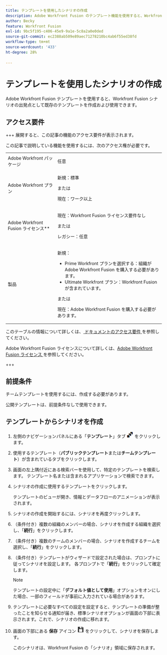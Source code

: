 ```yaml
---
title: テンプレートを使用したシナリオの作成
description: Adobe Workfront Fusion のテンプレート機能を使用すると、Workfront Fusion のシナリオの出発点として既存のテンプレートを作成および使用できます。
author: Becky
feature: Workfront Fusion
exl-id: 9bc5f195-c406-45e9-9a1e-5c8a2a0e0ded
source-git-commit: ec2388ab509e89aec71278210bc4ab6f55ed38fd
workflow-type: tm+mt
source-wordcount: '433'
ht-degree: 28%

---
```


# テンプレートを使用したシナリオの作成

Adobe Workfront Fusion テンプレートを使用すると、Workfront Fusion シナリオの出発点として既存のテンプレートを作成および使用できます。

## アクセス要件

+++ 展開すると、この記事の機能のアクセス要件が表示されます。

この記事で説明している機能を使用するには、次のアクセス権が必要です。

<table style="table-layout:auto">
 <col> 
 <col> 
 <tbody> 
  <tr> 
   <td role="rowheader">Adobe Workfront パッケージ 
   <td> <p>任意</p> </td> 
  </tr> 
  <tr data-mc-conditions=""> 
   <td role="rowheader">Adobe Workfront プラン</td> 
   <td> <p>新規：標準</p><p>または</p><p>現在：ワーク以上</p> </td> 
  </tr> 
  <tr> 
   <td role="rowheader">Adobe Workfront Fusion ライセンス**</td> 
   <td>
   <p>現在：Workfront Fusion ライセンス要件なし</p>
   <p>または</p>
   <p>レガシー：任意 </p>
   </td> 
  </tr> 
  <tr> 
   <td role="rowheader">製品</td> 
   <td>
   <p>新規：</p> <ul><li>Prime Workfront プランを選択する：組織がAdobe Workfront Fusion を購入する必要があります。</li><li>Ultimate Workfront プラン：Workfront Fusion が含まれています。</li></ul>
   <p>または</p>
   <p>現在：Adobe Workfront Fusion を購入する必要があります。</p>
   </td> 
  </tr>
 </tbody> 
</table>

このテーブルの情報について詳しくは、[ ドキュメントのアクセス要件 ](/help/workfront-fusion/references/licenses-and-roles/access-level-requirements-in-documentation.md) を参照してください。

Adobe Workfront Fusion ライセンスについて詳しくは、[Adobe Workfront Fusion ライセンス ](/help/workfront-fusion/set-up-and-manage-workfront-fusion/licensing-operations-overview/license-automation-vs-integration.md) を参照してください。

+++

## 前提条件

チームテンプレートを使用するには、作成する必要があります。

公開テンプレートは、前提条件なしで使用できます。

## テンプレートからシナリオを作成

1. 左側のナビゲーションパネルにある「**テンプレート**」タブ ![ テンプレートアイコン ](assets/templates-icon.png) をクリックします。
1. 使用するテンプレート（**パブリックテンプレート**&#x200B;または&#x200B;**チームテンプレート**）が含まれているタブをクリックします。
1. 画面の左上隅付近にある検索バーを使用して、特定のテンプレートを検索します。 テンプレート名または含まれるアプリケーションで検索できます。
1. シナリオの作成に使用するテンプレートをクリックします。

   テンプレートのビューが開き、情報とデータフローのアニメーションが表示されます。

1. シナリオの作成を開始するには、シナリオを再度クリックします。
1. （条件付き）複数の組織のメンバーの場合、シナリオを作成する組織を選択し、「**続行**」をクリックします。
1. （条件付き）複数のチームのメンバーの場合、シナリオを作成するチームを選択し、「**続行**」をクリックします。
1. （条件付き）テンプレートがウィザードで設定された場合は、プロンプトに従ってシナリオを設定します。 各プロンプトで「**続行**」をクリックして確定します。

   >[!NOTE]
   >
   >テンプレートの設定中に「**デフォルト値として使用**」オプションをオンにした場合、一部のフィールドが事前に入力されている場合があります。

1. テンプレートに必要なすべての設定を設定すると、テンプレートの準備が整ったことを知らせる通知が届き、標準シナリオオプションが画面の下部に表示されます。これで、シナリオの作成に移れます。

1. 画面の下部にある **保存** アイコン ![ 保存アイコン ](assets/save-icon.png) をクリックして、シナリオを保存します。

   このシナリオは、Workfront Fusion の「シナリオ」領域に保存されます。
